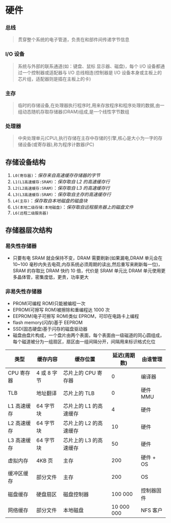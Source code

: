 # 硬件

### 总线

> 贯穿整个系统的电子管道，负责在和部件间传递字节信息

### I/O 设备

> 系统与外部的联系通道(如：键盘、鼠标 显示器、磁盘)，每个 I/O 设备都通过一个控制器或适配器与 I/O 总线相连(控制器是 I/O 设备本身或主板上的芯片组，适配器则是插在主板上的卡)

### 主存

> 临时的存储设备,在处理器执行程序时,用来存放程序和程序处理的数据,由一组动态随机存取存储器(DRAM)组成,是一个线性字节数组

### 处理器

> 中央处理单元(CPU),执行存储在主存中存储的引擎,核心是大小为一字的存储设备(或寄存器),称为程序计数器(PC)

## 存储设备结构

1. `L0(寄存器)`：_保存来自高速缓存存储器的字节_
2. `L1(L1高速缓存:SRAM)`：_保存取自 L2 的高速缓存行_
3. `L2(L2高速缓存:SRAM)`：_保存取自 L3 的高速缓存行_
4. `L3(L3高速缓存:SRAM)`：_保存取自主存的高速缓存行_
5. `L4(主存)`：_保存取自本地磁盘的磁盘块_
6. `L5(本地二级存储:本地磁盘)`：_保存取自远程服务器上的磁盘文件_
7. `L6(远程二级服务器)`

## 存储器层次结构

### 易失性存储器

- 只要有电 SRAM 就会保持不变，DRAM 需要刷新(如果漏电,DRAM 单元会在 10~100 毫秒内失去电荷,内存系统必须周期的读出,然后重写来刷新每一位)，SRAM 的存取比 DRAM 快约 10 倍，代价是 SRAM 单元比 DRAM 单元使用更多晶体管，密集度低，更贵，功率更大

### 非易失性存储器

- PROM(可编程 ROM)只能被编程一次
- EPROM(可擦写 ROM)被擦除和重编程达 1000 次
- EEPROM(电子可擦写 ROM)类似 EPROM，可印在电路卡上编程
- flash memory(闪存)基于 EEPROM
- SSD(固态硬盘)基于闪存的磁盘驱动器
- 磁盘由盘片构成，一个盘片由两个表面，每个表面由一级磁道的同心圆组成，每个磁道被分为一组扇区，扇区由一组间隔分开，间隔用来标识格式化位

| 类型        | 缓存内容    | 缓存位置               | 延迟(周期数) | 由谁管理   |
| ----------- | ----------- | ---------------------- | ------------ | ---------- |
| CPU 寄存器  | 4 或 8 字节 | 芯片上的 CPU 寄存器    | 0            | 编译器     |
| TLB         | 地址翻译    | 芯片上的 TLB           | 0            | 硬件 MMU   |
| L1 高速缓存 | 64 字节块   | 芯片上的 L1 的高速缓存 | 4            | 硬件       |
| L2 高速缓存 | 64 字节块   | 芯片上的 L2 的高速缓存 | 10           | 硬件       |
| L3 高速缓存 | 64 字节块   | 芯片上的 L3 的高速缓存 | 50           | 硬件       |
| 虚拟内存    | 4KB 页      | 主存                   | 200          | 硬件 + OS  |
| 缓冲区缓存  | 部分文件    | 主存                   | 200          | OS         |
| 磁盘缓存    | 硬盘扇区    | 磁盘控制器             | 100 000      | 控制器固件 |
| 网络缓存    | 部分文件    | 本地磁盘               | 10 000 000   | NFS 客户   |
